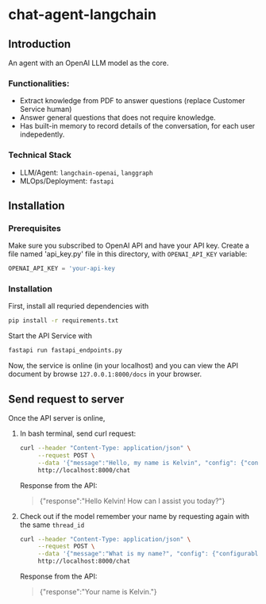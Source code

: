 # chat-agent-langchain

## Introduction
An agent with an OpenAI LLM model as the core.

### Functionalities:
- Extract knowledge from PDF to answer questions (replace Customer Service human)
- Answer general questions that does not require knowledge.
- Has built-in memory to record details of the conversation, for each user indepedently.

### Technical Stack
- LLM/Agent: `langchain-openai`, `langgraph`
- MLOps/Deployment: `fastapi`

## Installation
### Prerequisites
Make sure you subscribed to OpenAI API and have your API key. Create a file named 'api_key.py' file in this directory, with `OPENAI_API_KEY` variable:
```python filename="api_key.py"
OPENAI_API_KEY = 'your-api-key
```
### Installation
First, install all requried dependencies with
```bash
pip install -r requirements.txt
```
Start the API Service with
```bash
fastapi run fastapi_endpoints.py
```
Now, the service is online (in your localhost) and you can view the API document by browse `127.0.0.1:8000/docs` in your browser.
## Send request to server
Once the API server is online,

1. In bash terminal, send curl request:
    ```bash
    curl --header "Content-Type: application/json" \
         --request POST \
         --data '{"message":"Hello, my name is Kelvin", "config": {"configurable": {"thread_id": "user001"}}}' \
         http://localhost:8000/chat
    ```
    Response from the API:
    > {"response":"Hello Kelvin! How can I assist you today?"}

2. Check out if the model remember your name by requesting again with the same `thread_id`

    ```bash
    curl --header "Content-Type: application/json" \
         --request POST \
         --data '{"message":"What is my name?", "config": {"configurable":  {"thread_id": "user001"}}}' \
         http://localhost:8000/chat
    ```
    Response from the API:
    > {"response":"Your name is Kelvin."}